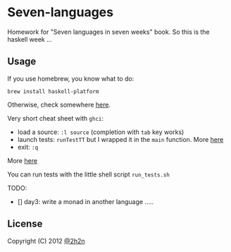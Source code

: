 # Seven-languages

Homework for "Seven languages in seven weeks" book. So this is the haskell week ...

## Usage

If you use homebrew, you know what to do:

    brew install haskell-platform

Otherwise, check somewhere [here](http://hackage.haskell.org/platform/).

Very short cheat sheet with `ghci`:

  * load a source: `:l source` (completion with `tab` key works)
  * launch tests: `runTestTT` but I wrapped it in the `main` function. More [here](http://hackage.haskell.org/packages/archive/HUnit/1.2.2.1/doc/html/Test-HUnit.html)
  * exit: `:q`

More [here](http://www.haskell.org/ghc/docs/7.2.1/html/users_guide/using-ghc.html)

You can run tests with the little shell script `run_tests.sh`

TODO:

  * [] day3: write a monad in another language ..... 

## License

Copyright (C) 2012 [@2h2n](https://twitter.com/2h2n/)
